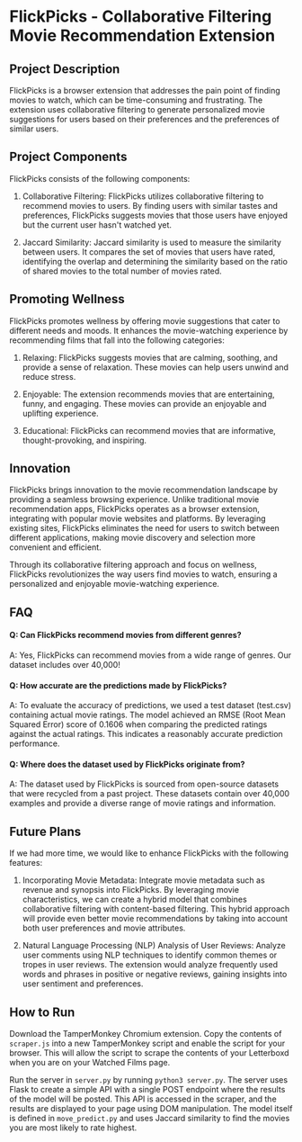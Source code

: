 # FlickPicks - Collaborative Filtering Movie Recommendation Extension

## Project Description
FlickPicks is a browser extension that addresses the pain point of finding movies to watch, which can be time-consuming and frustrating. The extension uses collaborative filtering to generate personalized movie suggestions for users based on their preferences and the preferences of similar users.

## Project Components
FlickPicks consists of the following components:

1. Collaborative Filtering: FlickPicks utilizes collaborative filtering to recommend movies to users. By finding users with similar tastes and preferences, FlickPicks suggests movies that those users have enjoyed but the current user hasn't watched yet.

2. Jaccard Similarity: Jaccard similarity is used to measure the similarity between users. It compares the set of movies that users have rated, identifying the overlap and determining the similarity based on the ratio of shared movies to the total number of movies rated. 

## Promoting Wellness
FlickPicks promotes wellness by offering movie suggestions that cater to different needs and moods. It enhances the movie-watching experience by recommending films that fall into the following categories:

1. Relaxing: FlickPicks suggests movies that are calming, soothing, and provide a sense of relaxation. These movies can help users unwind and reduce stress.

2. Enjoyable: The extension recommends movies that are entertaining, funny, and engaging. These movies can provide an enjoyable and uplifting experience.

3. Educational: FlickPicks can recommend movies that are informative, thought-provoking, and inspiring.
   
## Innovation
FlickPicks brings innovation to the movie recommendation landscape by providing a seamless browsing experience. Unlike traditional movie recommendation apps, FlickPicks operates as a browser extension, integrating with popular movie websites and platforms. By leveraging existing sites, FlickPicks eliminates the need for users to switch between different applications, making movie discovery and selection more convenient and efficient.

Through its collaborative filtering approach and focus on wellness, FlickPicks revolutionizes the way users find movies to watch, ensuring a personalized and enjoyable movie-watching experience.

## FAQ

#### Q: Can FlickPicks recommend movies from different genres?
A: Yes, FlickPicks can recommend movies from a wide range of genres. Our dataset includes over 40,000!

#### Q: How accurate are the predictions made by FlickPicks?
A: To evaluate the accuracy of predictions, we used a test dataset (test.csv) containing actual movie ratings. The model achieved an RMSE (Root Mean Squared Error) score of 0.1606 when comparing the predicted ratings against the actual ratings. This indicates a reasonably accurate prediction performance.

#### Q: Where does the dataset used by FlickPicks originate from?
A: The dataset used by FlickPicks is sourced from open-source datasets that were recycled from a past project. These datasets contain over 40,000 examples and provide a diverse range of movie ratings and information.

## Future Plans

If we had more time, we would like to enhance FlickPicks with the following features:

1. Incorporating Movie Metadata: Integrate movie metadata such as revenue and synopsis into FlickPicks. By leveraging movie characteristics, we can create a hybrid model that combines collaborative filtering with content-based filtering. This hybrid approach will provide even better movie recommendations by taking into account both user preferences and movie attributes.
  
2. Natural Language Processing (NLP) Analysis of User Reviews: Analyze user comments using NLP techniques to identify common themes or tropes in user reviews. The extension would analyze frequently used words and phrases in positive or negative reviews, gaining insights into user sentiment and preferences. 

## How to Run
Download the TamperMonkey Chromium extension. Copy the contents of `scraper.js` into a new TamperMonkey script and enable the script for your browser. This will allow the script to scrape the contents of your Letterboxd when you are on your Watched Films page.

Run the server in `server.py` by running `python3 server.py`. The server uses Flask to create a simple API with a single POST endpoint where the results of the model will be posted. This API is accessed in the scraper, and the results are displayed to your page using DOM manipulation. The model itself is defined in `move_predict.py` and uses Jaccard similarity to find the movies you are most likely to rate highest.
